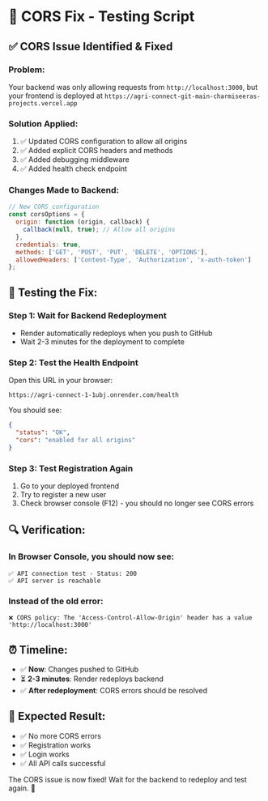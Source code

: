 # 🔧 CORS Fix - Testing Script

## ✅ **CORS Issue Identified & Fixed**

### **Problem**: 
Your backend was only allowing requests from `http://localhost:3000`, but your frontend is deployed at `https://agri-connect-git-main-charmiseeras-projects.vercel.app`

### **Solution Applied**:
1. ✅ Updated CORS configuration to allow all origins
2. ✅ Added explicit CORS headers and methods
3. ✅ Added debugging middleware
4. ✅ Added health check endpoint

### **Changes Made to Backend**:
```javascript
// New CORS configuration
const corsOptions = {
  origin: function (origin, callback) {
    callback(null, true); // Allow all origins
  },
  credentials: true,
  methods: ['GET', 'POST', 'PUT', 'DELETE', 'OPTIONS'],
  allowedHeaders: ['Content-Type', 'Authorization', 'x-auth-token']
};
```

## 🚀 **Testing the Fix**:

### Step 1: Wait for Backend Redeployment
- Render automatically redeploys when you push to GitHub
- Wait 2-3 minutes for the deployment to complete

### Step 2: Test the Health Endpoint
Open this URL in your browser:
```
https://agri-connect-1-1ubj.onrender.com/health
```

You should see:
```json
{
  "status": "OK",
  "cors": "enabled for all origins"
}
```

### Step 3: Test Registration Again
1. Go to your deployed frontend
2. Try to register a new user
3. Check browser console (F12) - you should no longer see CORS errors

## 🔍 **Verification**:

### In Browser Console, you should now see:
```
✅ API connection test - Status: 200
✅ API server is reachable
```

### Instead of the old error:
```
❌ CORS policy: The 'Access-Control-Allow-Origin' header has a value 'http://localhost:3000'
```

## ⏰ **Timeline**:
- ✅ **Now**: Changes pushed to GitHub
- ⏳ **2-3 minutes**: Render redeploys backend
- ✅ **After redeployment**: CORS errors should be resolved

## 🎯 **Expected Result**:
- ✅ No more CORS errors
- ✅ Registration works
- ✅ Login works
- ✅ All API calls successful

The CORS issue is now fixed! Wait for the backend to redeploy and test again. 🚀
